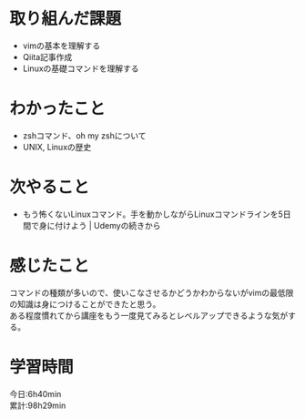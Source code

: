 # 取り組んだ課題     
- vimの基本を理解する
- Qiita記事作成
- Linuxの基礎コマンドを理解する
# わかったこと   
- zshコマンド、oh my zshについて 
- UNIX, Linuxの歴史  
# 次やること
- もう怖くないLinuxコマンド。手を動かしながらLinuxコマンドラインを5日間で身に付けよう | Udemyの続きから
# 感じたこと
コマンドの種類が多いので、使いこなさせるかどうかわからないがvimの最低限の知識は身につけることができたと思う。    
ある程度慣れてから講座をもう一度見てみるとレベルアップできるような気がする。  
# 学習時間  
今日:6h40min  
累計:98h29min  

